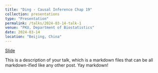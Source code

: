 ```yaml
---
title: "Ding - Causal Inference Chap 19"
collection: presentations
type: "Presentation"
permalink: /talks/2024-03-14-talk-1
venue: "PKU, Department of Biostatistics"
date: 2024-03-14
location: "Beijing, China"
---
```


[Slide]()

This is a description of your talk, which is a markdown files that can be all markdown-ified like any other post. Yay markdown!
